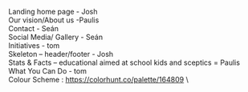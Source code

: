Landing home page - Josh\
Our vision/About us -Paulis\
Contact - Seán\
Social Media/ Gallery - Seán\
Initiatives - tom\
Skeleton – header/footer - Josh\
Stats & Facts – educational aimed at school kids and sceptics = Paulis\
What You Can Do - tom\
Colour Scheme : https://colorhunt.co/palette/164809 \
